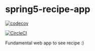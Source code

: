 # spring5-recipe-app

[![codecov](https://codecov.io/gh/siyile/spring5-recipe-app/branch/mongo/graph/badge.svg)](https://codecov.io/gh/siyile/spring5-recipe-app)

[![CircleCI](https://circleci.com/gh/siyile/spring5-recipe-app/tree/mongo.svg?style=svg)](https://circleci.com/gh/siyile/spring5-recipe-app/tree/mongo)

Fundamental web app to see recipe :)
